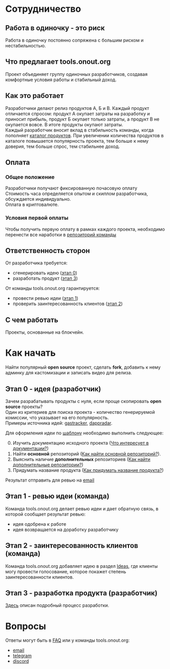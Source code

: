 # Сотрудничество

## Работа в одиночку - это риск

Работа в одиночку постоянно сопряжена с большим риском и нестабильностью.

## Что предлагает tools.onout.org 

Проект объединяет группу одиночных разработчиков, создавая комфортные условия работы и стабильный доход.

## Как это работает 

Разработчики делают релиз продуктов А, Б и В. Каждый продукт отличается спросом: продукт А окупает затраты на разработку и приносит прибыль, продукт Б окупает только затраты, а продукт В не окупается вовсе. В итоге продукты окупают затраты.<br/>
Каждый разработчик вносит вклад в стабильность команды, когда пополняет [каталог продуктов](https://tools.onout.org). При увеличении количества продуктов в каталоге повышается популярность проекта, тем больше к нему доверия, тем больше спрос, тем стабильнее доход.

## Оплата

### Общее положение

Разработчики получают фиксированную почасовую оплату<br/>
Стоимость часа определяется опытом и скиллом разработчика, обсуждается индивидуально.<br/>
Оплата в криптовалюте.

### Условия первой оплаты

Чтобы получить первую оплату в рамках каждого проекта, необходимо перенести все наработки в [репозиторий команды](https://github.com/noxonsu) 

## Ответственность сторон

От разработчика требуется:

- сгенерировать идею ([этап 0](#этап-0---идея-разработчик))
- разработать продукт ([этап 3](#этап-3---разработка-продукта-разработчик))

От команды tools.onout.org гарантируется:

- провести ревью идеи ([этап 1](#этап-1---ревью-идеи-команда))
- проверить заинтересованность клиентов ([этап 2](#этап-2---заинтересованность-клиентов-команда))

## С чем работать

Проекты, основанные на блокчейн.

# Как начать

Найти популярный **open source** проект, сделать **fork**, добавить к нему админку для кастомизации и записать видео для релиза.

## Этап 0 - идея (разработчик)

Зачем разрабатывать продукты с нуля, если проще скопировать **open source** проекты?<br/>
Один из критериев для поиска проекта - количество генерируемой комиссии, что указывает на его популярность.<br/>
Примеры источника идей: [gastracker](https://etherscan.io/gastracker), [dappradar](https://dappradar.com/).<br/>

Для оформления идеи по [шаблону](./templates/idea.md) необходимо выполнить следующее:

0. Изучить документацию исходного проекта ([Что интересует в документации?](./faq.md#что-интересует-в-документации))
0. Найти **основной** репозиторий ([Как найти основной репозиторий?](./faq.md#как-найти-основной-репозиторий)).
0. Выяснить наличие **дополнительных** репозиториев ([Как найти дополнительные репозитории?](./faq.md#как-найти-дополнительные-репозитории))
0. Придумать название продукта ([Как придумать название продукта?](./faq.md#как-придумать-название-продукта))

Результат отправить для ревью на [email](mailto:support@onout.org)

## Этап 1 - ревью идеи (команда)

Команда tools.onout.org делает ревью идеи и дает обратную связь, в которой сообщает результат ревью: 

- идея одобрена к работе
- идея возвращается на доработку разработчику

## Этап 2 - заинтересованность клиентов (команда)

Команда tools.onout.org добавляет идею в раздел [Ideas](https://dash.onout.org/#/presale), где клиенты могу провести голосование, которое покажет степень заинтересованности клиентов.

## Этап 3 - разработка продукта (разработчик)

[Здесь](./development.md) описан подробный процесс разработки.

# Вопросы

Ответы могут быть в [FAQ](./faq.md) или у команды tools.onout.org:

- [email](mailto:support@onout.org)
- [telegram](https://t.me/onoutsupportbot)
- [discord](https://discord.gg/VwKEmHEgVN)
